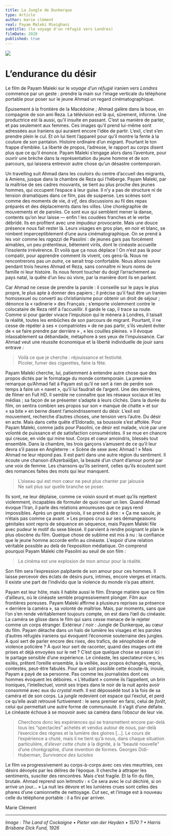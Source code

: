 ```yaml
---
title: La Jungle de Dunkerque
type: Article
author: marie clément
real: Payam Maleki Mieighani
subtitle: (le voyage d'un réfugié vers Londres)
filmDate: 2020
published: true
---
```

![](jungle.jpg)

# L&rsquo;endurance du d&eacute;sir

Le film de Payam Maleki sur le *voyage d&rsquo;un r&eacute;fugi&eacute;* iranien *vers Londres* commence par un geste&nbsp;&colon; prendre la main sur l&rsquo;image verticale du t&eacute;l&eacute;phone portable pour poser sur le jeune Ahmad un regard cin&eacute;matographique.

&Eacute;puisement &agrave; la fronti&egrave;re de la Mac&eacute;doine&nbsp;&semi; Ahmad gal&egrave;re dans la boue, en compagnie de son ami Reza. La t&eacute;l&eacute;vision est l&agrave; qui, s&ucirc;rement, informe. Une productrice est l&agrave; aussi, qu&rsquo;il insulte en passant. C&rsquo;est sa mani&egrave;re de parler, et pas seulement aux femmes. Ces images qu&rsquo;il prend lui-m&ecirc;me sont adress&eacute;es aux Iraniens qui auraient encore l&rsquo;id&eacute;e de partir. L&rsquo;exil, c&rsquo;est s&rsquo;en prendre plein le cul. Et on lui tient l&rsquo;appareil pour qu&rsquo;il montre la fente &agrave; la couture de son pantalon. Histoire ordinaire d&rsquo;un migrant. Pourtant le ton frappe d&rsquo;embl&eacute;e. La libert&eacute; de propos, l&rsquo;adresse, le rapport au corps disent plus que ce qu&rsquo;il &eacute;nonce. Payam Maleki s&rsquo;engage alors dans l&rsquo;aventure, pour ouvrir une br&egrave;che dans la repr&eacute;sentation du jeune homme et de son parcours, qui laissera entrevoir autre chose qu&rsquo;un d&eacute;sastre contemporain.

Un travelling suit Ahmad dans les couloirs du centre d&rsquo;accueil des migrants, &agrave; Amiens, jusque dans la chambre de Reza qui l&rsquo;h&eacute;berge. Payam Maleki, par la ma&icirc;trise de ses cadres mouvants, se tient au plus proche des jeunes hommes, qui occupent l&rsquo;espace &agrave; leur guise. Il n&rsquo;y a pas de structure ni de tension dramatiques dans ce film, pas de suspense. Les sc&egrave;nes sont comme des moments de vie, _&agrave; vif_, des discussions au fil des repas pr&eacute;par&eacute;s et des d&eacute;placements dans les villes. Une chor&eacute;graphie de mouvements et de paroles. Ce sont eux qui semblent mener la danse, contents qu&rsquo;on leur laisse &mdash;&nbsp;enfin&nbsp;&excl; les coud&eacute;es franches et le verbe d&eacute;brid&eacute;. Ils en profitent avec une impudeur provocante. Mais une douce pr&eacute;sence nous fait rester l&agrave;. Leurs visages en gros plan, en noir et blanc, se nimbent imperceptiblement d&rsquo;une aura cin&eacute;matographique. On se prend &agrave; les voir comme les _ragazzi_ de Pasolini&nbsp;&colon; de jeunes gars pas forc&eacute;ment aimables, un peu pr&eacute;tentieux, b&ecirc;tement virils, dont le cin&eacute;aste accueille l&rsquo;insolente irr&eacute;v&eacute;rence. Et voil&agrave; que &ccedil;a nous d&eacute;place&nbsp;&excl; On n&rsquo;est pas l&agrave; pour compatir, pour apprendre comment ils vivent, ces gens-l&agrave;. Nous ne rencontrerons pas _un autre_, ce serait trop confortable. Nous allons suivre pendant trois heures Ahmad et Reza, sans conna&icirc;tre ni leurs noms de famille ni leur histoire. Ils nous feront toucher du doigt l&rsquo;arrachement au pays natal, la qu&ecirc;te d&rsquo;un lieu où vivre, par la mani&egrave;re dont ils en parlent.

Car Ahmad ne cesse de prendre la parole&nbsp;&colon; il conseille sur le pays le plus propre, le plus apte &agrave; donner des papiers&nbsp;&semi; il pr&eacute;cise qu&rsquo;il faut &ecirc;tre un Iranien homosexuel ou converti au christianisme pour obtenir un droit de s&eacute;jour&nbsp;&semi; d&eacute;nonce la &laquo;&nbsp;radinerie&nbsp;&raquo; des Fran&ccedil;ais&nbsp;&semi; s&rsquo;emporte violemment contre le colocataire de Reza r&eacute;tif &agrave; l&rsquo;accueillir. Il garde le cap, il trace sa route. Comme si pour garder vivace l&rsquo;impulsion qui le m&egrave;nera &agrave; Londres, il taisait la r&eacute;alit&eacute;, toutes les emb&ucirc;ches de son parcours de migrant. Pourtant, il ne cesse de r&eacute;p&eacute;ter &agrave; ses &laquo;&nbsp;compatriotes&nbsp;&raquo; de ne pas partir, s&rsquo;ils veulent &eacute;viter de &laquo;&nbsp;se faire prendre par derri&egrave;re&nbsp;&raquo; , &laquo;&nbsp;les couilles pleines.&nbsp;&raquo; Il &eacute;voque inlassablement sa d&eacute;bandade, m&eacute;taphore &agrave; ses yeux de l&rsquo;impuissance. Car Ahmad veut une r&eacute;ussite &eacute;conomique et la libert&eacute; individuelle de jouir sans entrave&nbsp;&colon;

> Voil&agrave; ce que je cherche&nbsp;&colon; r&eacute;jouissance et festivit&eacute;.  
Picoler, fumer des cigarettes, faire la f&ecirc;te.

Payam Maleki cherche, lui, patiemment &agrave; entendre autre chose que des propos dict&eacute;s par le formatage du monde contemporain. La premi&egrave;re remarque qu&rsquo;Ahmad fait &agrave; Payam est qu&rsquo;il ne sert &agrave; rien de perdre son temps &agrave; faire un &laquo;&nbsp;navet&nbsp;&raquo;, qu&rsquo;il lui faudrait de l&rsquo;argent. Une des derni&egrave;res, de filmer en Full HD. Il semble ne conna&icirc;tre que les r&eacute;seaux sociaux et les m&eacute;dias&nbsp;&semi; sa fa&ccedil;on de se pr&eacute;senter s&rsquo;adapte &agrave; leurs clich&eacute;s.
Dans la dur&eacute;e du film, on sentira combien ses propos sur son &laquo;&nbsp;manque de chatte&nbsp;&raquo; et sur &laquo;&nbsp;sa bite&nbsp;&raquo; en berne disent l&rsquo;amoindrissement du d&eacute;sir. L&rsquo;exil est mouvement, recherche d&rsquo;autres choses, une tension vers l&rsquo;autre. Du d&eacute;sir en acte. Mais dans cette qu&ecirc;te d&rsquo;Eldorado, sa boussole s&rsquo;est affol&eacute;e. Pour Payam Maleki, comme jadis pour Pasolini, ce d&eacute;sir est malade, vici&eacute; par une volont&eacute; de puissance et de satisfaction consum&eacute;ristes. Il se mue en chancre qui creuse, en vide qui mine tout. Corps et cœur amoindris, bless&eacute;s tout ensemble. Dans la chambre, les trois gar&ccedil;ons s&rsquo;amusent de ce qu&rsquo;il leur devra s&rsquo;il passe en Angleterre&nbsp;&colon; &laquo;&nbsp;Sc&egrave;ne de sexe avec Ahmad&nbsp;&excl;&nbsp;&raquo; Mais  Ahmad ne leur r&eacute;pond pas. Il est parti dans une autre r&eacute;gion du sentiment. Il &eacute;coute une chanson d&rsquo;Azerba&iuml;djan, la beaut&eacute; d&rsquo;un chant d&rsquo;amour port&eacute; par une voix de femme. Les chansons qu&rsquo;ils serinent, celles qu&rsquo;ils &eacute;coutent sont des romances faites des mots qui leur manquent.

> L&rsquo;oiseau qui est mon cœur ne peut plus chanter par jalousie  
Ne sait plus sur quelle branche se poser.

Ils sont, ne leur d&eacute;plaise, comme ce voisin sourd et muet qu&rsquo;ils rejettent violemment, incapables de formuler de quoi nouer un lien. Quand Ahmad &eacute;voque l&rsquo;Iran, il parle des relations amoureuses que ce pays rend impossibles. Apr&egrave;s un geste grivois, il se prend &agrave; dire&nbsp;&colon; &laquo;&nbsp;Ça me saoule, je n&rsquo;&eacute;tais pas comme &ccedil;a avant.&nbsp;&raquo; Les propos crus sur ses d&eacute;mangeaisons g&eacute;nitales sont repris de s&eacute;quence en s&eacute;quence, mais Payam Maleki file avec pudeur le motif du sexe bless&eacute;. Il parvient &agrave; rendre poignant le plan le plus obsc&egrave;ne du film. Quelque chose de sublime est mis &agrave; nu&nbsp;&colon; la confiance que le jeune homme accorde enfin au cin&eacute;aste. L&rsquo;espoir d&rsquo;une relation v&eacute;ritable possible au del&agrave; de l&rsquo;exposition m&eacute;diatique. On comprend pourquoi Payam Maleki cite Pasolini au seuil de son film&nbsp;&colon;

> Le cin&eacute;ma est une explosion de mon amour pour la r&eacute;alit&eacute;.

Son film sera l&rsquo;expression palpitante de son amour pour ces hommes. Il laisse percevoir des &eacute;clats de d&eacute;sirs purs, intimes, encore vierges et intacts. Il existe une part de l&rsquo;individu que la violence du monde n&rsquo;a pas atteint.

Payam est leur h&ocirc;te, mais il habite aussi le film. &Eacute;trange mati&egrave;re que ce film d&rsquo;ailleurs, où le cin&eacute;aste semble progressivement plonger. Film aux fronti&egrave;res poreuses. Payam Maleki affirme &agrave; plusieurs reprises sa pr&eacute;sence &laquo;&nbsp;derri&egrave;re la cam&eacute;ra&nbsp;&raquo;, sa volont&eacute; de ma&icirc;trise. Mais, par moments, sans que l&rsquo;on s&rsquo;en rende v&eacute;ritablement toujours compte, on est dans l&rsquo;œil du cin&eacute;aste. La cam&eacute;ra se glisse dans le film qui sans cesse menace de le rejeter comme un corps &eacute;tranger. Ext&eacute;rieur&nbsp;&sol;&nbsp;noir&nbsp;&colon; Jungle de Dunkerque, au cœur du film. Payam d&eacute;tache dans un halo de lumi&egrave;re les visages et les paroles d&rsquo;autres r&eacute;fugi&eacute;s iraniens qui &eacute;voquent l&rsquo;&eacute;conomie souterraine des jungles. &Agrave; quoi sert de parler encore des rixes, des trafics, de x&eacute;nophobie et de violence polici&egrave;re&nbsp;&quest; &Agrave; quoi leur sert de raconter, quand des images ont &eacute;t&eacute; prises et d&eacute;j&agrave; envoy&eacute;es sur le net&nbsp;&quest; C&rsquo;est que quelque chose se passe ici&nbsp;&colon; le partage sensible d&rsquo;une exp&eacute;rience. Le cin&eacute;aste, les spectateur&middot;rice&middot;s, les exil&eacute;s, pr&ecirc;tent l&rsquo;oreille ensemble, &agrave; la veill&eacute;e, aux  propos &eacute;chang&eacute;s, repris, contest&eacute;s, peut-&ecirc;tre fabul&eacute;s. Pour que soit possible cette &eacute;coute-l&agrave;, inou&iuml;e, Payam a pay&eacute; de sa personne. Pas comme les journalistes dont ces hommes &eacute;voquent les d&eacute;boires. &laquo;&nbsp;L&rsquo;&eacute;tudiant&nbsp;&raquo; comme ils l&rsquo;appellent, un brin ironiques, l&rsquo;intellectuel, vomit ses tripes dans le noir de la nuit apr&egrave;s avoir consomm&eacute; avec eux du *crystal meth*. Il est d&eacute;poss&eacute;d&eacute; tout &agrave; la fois de sa cam&eacute;ra et de son corps. La _jungle_ redevient cet espace qui l&rsquo;exclut, et perd ce qu&rsquo;elle avait retrouv&eacute; furtivement&nbsp;&colon; le sens premier en farsi, celui de _for&ecirc;t_, celui qui permettait une autre forme de communaut&eacute;. Il s&rsquo;agit d&rsquo;une d&eacute;faite. Le cin&eacute;aste &eacute;choue &agrave; se mouvoir avec sa cam&eacute;ra dans l&rsquo;obscur de leur vie.

 > Cherchons donc les exp&eacute;riences qui se transmettent encore par-del&agrave; tous les &ldquo;spectacles&rdquo; achet&eacute;s et vendus autour de nous, par-del&agrave; l&rsquo;exercice des r&egrave;gnes et la lumi&egrave;re des gloires […]. Le cours de l&rsquo;exp&eacute;rience a chut&eacute;, mais il ne tient qu&rsquo;&agrave; nous, dans chaque situation particuli&egrave;re, d&rsquo;_&eacute;lever cette chute_ &agrave; la dignit&eacute;, &agrave; la &ldquo;beaut&eacute; nouvelle&rdquo; d&rsquo;une chor&eacute;graphie, d&rsquo;une invention de formes.
Georges Didi-Huberman, _Survivance des lucioles_

Le film va progressivement au corps-&agrave;-corps avec ces vies meurtries, ces d&eacute;sirs d&eacute;voy&eacute;s par les d&eacute;lires de l&rsquo;&eacute;poque. Il cherche &agrave; attraper les sentiments, susciter des rencontres. Mais c&rsquo;est fragile. Et la fin du film, brutale. Ahmad reprend son leitmotiv&nbsp;&colon; &laquo;&nbsp;Ce sera avec le cul d&eacute;chir&eacute;, si on arrive un jour&hellip;&nbsp;&raquo; La nuit les d&eacute;vore et les lumi&egrave;res crues sont celles des phares d&rsquo;une camionnette de nettoyage. _Cut_ sec, et l&rsquo;image est &agrave; nouveau celle du t&eacute;l&eacute;phone portable&nbsp;&colon; il a fini par arriver.

Marie Cl&eacute;ment


---

*Image : The Land of Cockaigne • Pieter van der Heyden • 1570 ? • Harris Brisbane Dick Fund, 1926* 

